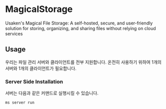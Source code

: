 # MagicalStorage

Usaken's Magical File Storage: A self-hosted, secure, and user-friendly solution for storing, organizing, and sharing files without relying on cloud services

## Usage

우리는 파일 관리 서버와 클라이언트를 전부 지원합니다. 온전히 사용하기 위하여 1개의 서버와 1개의 클라이언트가 필요합니다.

### Server Side Installation

서버는 다음과 같은 커맨드로 실행시킬 수 있습니다.

```
ms server run
```
